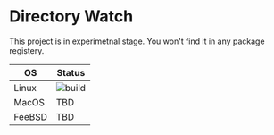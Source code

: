 # Directory Watch

This project is in experimetnal stage. You won't find it in any package registery.

| OS     | Status                                                                                                  |
|--------|---------------------------------------------------------------------------------------------------------|
| Linux  | ![build](https://github.com/turboMaCk/directory-watch/workflows/Linux/badge.svg?branch=main&event=push) |
| MacOS  | TBD                                                                                                     |
| FeeBSD | TBD                                                                                                     |
